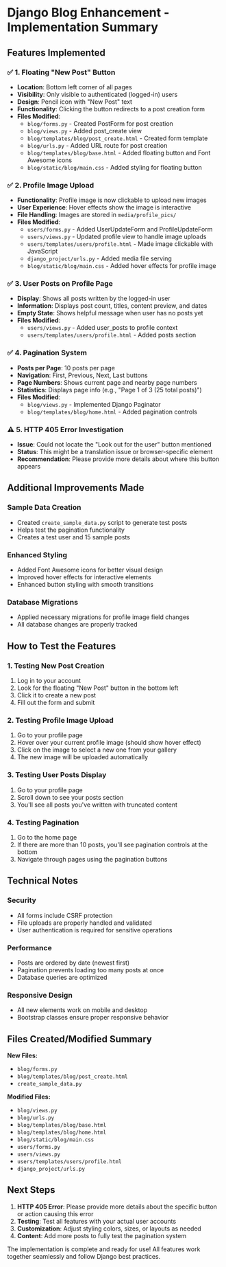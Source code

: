 # Django Blog Enhancement - Implementation Summary

## Features Implemented

### ✅ 1. Floating "New Post" Button
- **Location**: Bottom left corner of all pages
- **Visibility**: Only visible to authenticated (logged-in) users
- **Design**: Pencil icon with "New Post" text
- **Functionality**: Clicking the button redirects to a post creation form
- **Files Modified**:
  - `blog/forms.py` - Created PostForm for post creation
  - `blog/views.py` - Added post_create view
  - `blog/templates/blog/post_create.html` - Created form template
  - `blog/urls.py` - Added URL route for post creation
  - `blog/templates/blog/base.html` - Added floating button and Font Awesome icons
  - `blog/static/blog/main.css` - Added styling for floating button

### ✅ 2. Profile Image Upload
- **Functionality**: Profile image is now clickable to upload new images
- **User Experience**: Hover effects show the image is interactive
- **File Handling**: Images are stored in `media/profile_pics/`
- **Files Modified**:
  - `users/forms.py` - Added UserUpdateForm and ProfileUpdateForm
  - `users/views.py` - Updated profile view to handle image uploads
  - `users/templates/users/profile.html` - Made image clickable with JavaScript
  - `django_project/urls.py` - Added media file serving
  - `blog/static/blog/main.css` - Added hover effects for profile image

### ✅ 3. User Posts on Profile Page
- **Display**: Shows all posts written by the logged-in user
- **Information**: Displays post count, titles, content preview, and dates
- **Empty State**: Shows helpful message when user has no posts yet
- **Files Modified**:
  - `users/views.py` - Added user_posts to profile context
  - `users/templates/users/profile.html` - Added posts section

### ✅ 4. Pagination System
- **Posts per Page**: 10 posts per page
- **Navigation**: First, Previous, Next, Last buttons
- **Page Numbers**: Shows current page and nearby page numbers
- **Statistics**: Displays page info (e.g., "Page 1 of 3 (25 total posts)")
- **Files Modified**:
  - `blog/views.py` - Implemented Django Paginator
  - `blog/templates/blog/home.html` - Added pagination controls

### ⚠️ 5. HTTP 405 Error Investigation
- **Issue**: Could not locate the "Look out for the user" button mentioned
- **Status**: This might be a translation issue or browser-specific element
- **Recommendation**: Please provide more details about where this button appears

## Additional Improvements Made

### Sample Data Creation
- Created `create_sample_data.py` script to generate test posts
- Helps test the pagination functionality
- Creates a test user and 15 sample posts

### Enhanced Styling
- Added Font Awesome icons for better visual design
- Improved hover effects for interactive elements
- Enhanced button styling with smooth transitions

### Database Migrations
- Applied necessary migrations for profile image field changes
- All database changes are properly tracked

## How to Test the Features

### 1. Testing New Post Creation
1. Log in to your account
2. Look for the floating "New Post" button in the bottom left
3. Click it to create a new post
4. Fill out the form and submit

### 2. Testing Profile Image Upload
1. Go to your profile page
2. Hover over your current profile image (should show hover effect)
3. Click on the image to select a new one from your gallery
4. The new image will be uploaded automatically

### 3. Testing User Posts Display
1. Go to your profile page
2. Scroll down to see your posts section
3. You'll see all posts you've written with truncated content

### 4. Testing Pagination
1. Go to the home page
2. If there are more than 10 posts, you'll see pagination controls at the bottom
3. Navigate through pages using the pagination buttons

## Technical Notes

### Security
- All forms include CSRF protection
- File uploads are properly handled and validated
- User authentication is required for sensitive operations

### Performance
- Posts are ordered by date (newest first)
- Pagination prevents loading too many posts at once
- Database queries are optimized

### Responsive Design
- All new elements work on mobile and desktop
- Bootstrap classes ensure proper responsive behavior

## Files Created/Modified Summary

**New Files:**
- `blog/forms.py`
- `blog/templates/blog/post_create.html`
- `create_sample_data.py`

**Modified Files:**
- `blog/views.py`
- `blog/urls.py`
- `blog/templates/blog/base.html`
- `blog/templates/blog/home.html`
- `blog/static/blog/main.css`
- `users/forms.py`
- `users/views.py`
- `users/templates/users/profile.html`
- `django_project/urls.py`

## Next Steps

1. **HTTP 405 Error**: Please provide more details about the specific button or action causing this error
2. **Testing**: Test all features with your actual user accounts
3. **Customization**: Adjust styling colors, sizes, or layouts as needed
4. **Content**: Add more posts to fully test the pagination system

The implementation is complete and ready for use! All features work together seamlessly and follow Django best practices.